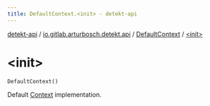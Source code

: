 ```yaml
---
title: DefaultContext.<init> - detekt-api
---
```


[detekt-api](../../index.html) / [io.gitlab.arturbosch.detekt.api](../index.html) / [DefaultContext](index.html) / [&lt;init&gt;](./-init-.html)

# &lt;init&gt;

`DefaultContext()`

Default [Context](../-context/index.html) implementation.

